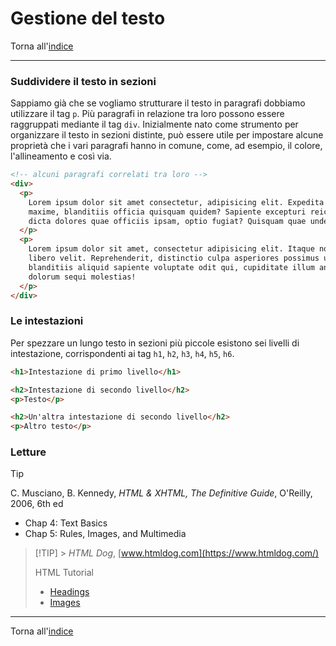 # Gestione del testo

Torna all'[indice](../toc.md)

---

### Suddividere il testo in sezioni

Sappiamo già che se vogliamo strutturare il testo in paragrafi dobbiamo utilizzare il tag `p`. Più paragrafi in relazione tra loro possono essere raggruppati mediante il tag `div`. Inizialmente nato come strumento per organizzare il testo in sezioni distinte, può essere utile per impostare alcune proprietà che i vari paragrafi hanno in comune, come, ad esempio, il colore, l'allineamento e così via.

```html
<!-- alcuni paragrafi correlati tra loro -->
<div>
  <p>
    Lorem ipsum dolor sit amet consectetur, adipisicing elit. Expedita aut nam
    maxime, blanditiis officia quisquam quidem? Sapiente excepturi reiciendis
    dicta dolores quae officiis ipsam, optio fugiat? Quisquam quae unde fugiat.
  </p>
  <p>
    Lorem ipsum dolor sit amet, consectetur adipisicing elit. Itaque nostrum
    libero velit. Reprehenderit, distinctio culpa asperiores possimus unde,
    blanditiis aliquid sapiente voluptate odit qui, cupiditate illum animi
    dolorum sequi molestias!
  </p>
</div>
```

### Le intestazioni

Per spezzare un lungo testo in sezioni più piccole esistono sei livelli di intestazione, corrispondenti ai tag `h1`, `h2`, `h3`, `h4`, `h5`, `h6`.

```html
<h1>Intestazione di primo livello</h1>

<h2>Intestazione di secondo livello</h2>
<p>Testo</p>

<h2>Un'altra intestazione di secondo livello</h2>
<p>Altro testo</p>
```

### Letture

> [!TIP]
> C. Musciano, B. Kennedy, _HTML & XHTML, The Definitive Guide_, O'Reilly, 2006, 6th ed
>
> - Chap 4: Text Basics
> - Chap 5: Rules, Images, and Multimedia

> [!TIP] > _HTML Dog_, [www.htmldog.com](https://www.htmldog.com/)
>
> HTML Tutorial
>
> - [Headings](https://www.htmldog.com/guides/html/beginner/headings/)
> - [Images](https://www.htmldog.com/guides/html/beginner/images/)

---

Torna all'[indice](../toc.md)
